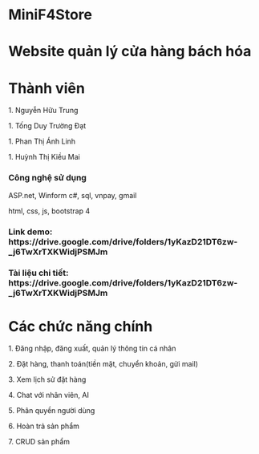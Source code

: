 # MiniF4Store
# Website quản lý cửa hàng bách hóa 
<h1> Thành viên</h1>
<p>1. Nguyễn Hữu Trung</p>
<p>1. Tống Duy Trường Đạt</p>
<p>1. Phan Thị Ánh Linh</p>
<p>1. Huỳnh Thị Kiều Mai</p>

<h3> Công nghệ sử dụng</h3>
<p> ASP.net, Winform c#, sql, vnpay, gmail</p>
<p> html, css, js, bootstrap 4</p>
<h3>Link demo: https://drive.google.com/drive/folders/1yKazD21DT6zw-_j6TwXrTXKWidjPSMJm </h3>
<h3>Tài liệu chi tiết: https://drive.google.com/drive/folders/1yKazD21DT6zw-_j6TwXrTXKWidjPSMJm  </h3>

<h1>Các chức năng chính</h1>
<p>1. Đăng nhập, đăng xuất, quản lý thông tin cá nhân </p>
<p>2. Đặt hàng, thanh toán(tiền mặt, chuyển khoản, gửi mail) </p>
<p>3. Xem lịch sử đặt hàng </p>
<p>4. Chat với nhân viên, AI </p>
<p>5. Phân quyền người dùng </p>
<p>6. Hoàn trả sản phẩm </p>
<p>7. CRUD sản phẩm </p>

